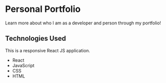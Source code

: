 # Personal Portfolio 
Learn more about who I am as a developer and person through my portfolio! 

## Technologies Used
This is a responsive React JS application. 
* React 
* JavaScript 
* CSS 
* HTML 



